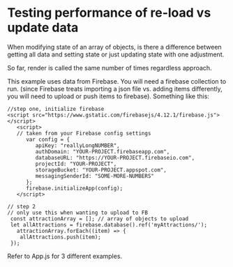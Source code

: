 # Testing performance of re-load vs update data

When modifying state of an array of objects, is there a difference between getting all data and setting state or just updating state with one adjustment.

So far, render is called the same number of times regardless approach.

This example uses data from Firebase. You will need a firebase collection to run. (since Firebase treats importing a json file vs. adding items differently, you will need to upload or push items to firebase). Something like this:

```
//step one, initialize firebase
<script src="https://www.gstatic.com/firebasejs/4.12.1/firebase.js"></script>
   <script>
   // taken from your Firebase config settings
      var config = {
         apiKey: "reallyLongNUMBER",
         authDomain: "YOUR-PROJECT.firebaseapp.com",
         databaseURL: "https://YOUR-PROJECT.firebaseio.com",
         projectId: "YOUR-PROJECT",
         storageBucket: "YOUR-PROJECT.appspot.com",
         messagingSenderId: "SOME-MORE-NUMBERS"
      };
      firebase.initializeApp(config);
   </script>
```
```
// step 2
// only use this when wanting to upload to FB
 const attractionArray = []; // array of objects to upload
 let allAttractions = firebase.database().ref('myAttractions/');
   attractionArray.forEach((item) => {
    allAttractions.push(item);
 });
```

Refer to App.js for 3 different examples.


